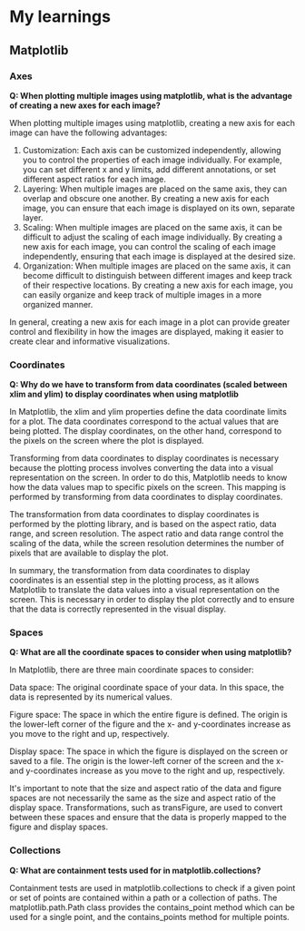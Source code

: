# My learnings

## Matplotlib

### Axes

**Q: When plotting multiple images using matplotlib, what is the advantage of creating a new axes for each image?**

When plotting multiple images using matplotlib, creating a new axis for each image can have the following advantages:

1. Customization: Each axis can be customized independently, allowing you to control the properties of each image individually. For example, you can set different x and y limits, add different annotations, or set different aspect ratios for each image.
2. Layering: When multiple images are placed on the same axis, they can overlap and obscure one another. By creating a new axis for each image, you can ensure that each image is displayed on its own, separate layer.
3. Scaling: When multiple images are placed on the same axis, it can be difficult to adjust the scaling of each image individually. By creating a new axis for each image, you can control the scaling of each image independently, ensuring that each image is displayed at the desired size.
4. Organization: When multiple images are placed on the same axis, it can become difficult to distinguish between different images and keep track of their respective locations. By creating a new axis for each image, you can easily organize and keep track of multiple images in a more organized manner.

In general, creating a new axis for each image in a plot can provide greater control and flexibility in how the images are displayed, making it easier to create clear and informative visualizations.

### Coordinates

**Q: Why do we have to transform from data coordinates (scaled between xlim and ylim) to display coordinates when using matplotlib**

In Matplotlib, the xlim and ylim properties define the data coordinate limits for a plot. The data coordinates correspond to the actual values that are being plotted. The display coordinates, on the other hand, correspond to the pixels on the screen where the plot is displayed.

Transforming from data coordinates to display coordinates is necessary because the plotting process involves converting the data into a visual representation on the screen. In order to do this, Matplotlib needs to know how the data values map to specific pixels on the screen. This mapping is performed by transforming from data coordinates to display coordinates.

The transformation from data coordinates to display coordinates is performed by the plotting library, and is based on the aspect ratio, data range, and screen resolution. The aspect ratio and data range control the scaling of the data, while the screen resolution determines the number of pixels that are available to display the plot.

In summary, the transformation from data coordinates to display coordinates is an essential step in the plotting process, as it allows Matplotlib to translate the data values into a visual representation on the screen. This is necessary in order to display the plot correctly and to ensure that the data is correctly represented in the visual display.

### Spaces

**Q: What are all the coordinate spaces to consider when using matplotlib?**

In Matplotlib, there are three main coordinate spaces to consider:

Data space: The original coordinate space of your data. In this space, the data is represented by its numerical values.

Figure space: The space in which the entire figure is defined. The origin is the lower-left corner of the figure and the x- and y-coordinates increase as you move to the right and up, respectively.

Display space: The space in which the figure is displayed on the screen or saved to a file. The origin is the lower-left corner of the screen and the x- and y-coordinates increase as you move to the right and up, respectively.

It's important to note that the size and aspect ratio of the data and figure spaces are not necessarily the same as the size and aspect ratio of the display space. Transformations, such as transFigure, are used to convert between these spaces and ensure that the data is properly mapped to the figure and display spaces.


### Collections

**Q: What are containment tests used for in matplotlib.collections?**

Containment tests are used in matplotlib.collections to check if a given point or set of points are contained within a path or a collection of paths. The matplotlib.path.Path class provides the contains_point method which can be used for a single point, and the contains_points method for multiple points.


